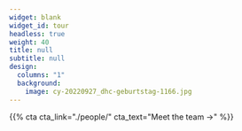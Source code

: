 ```yaml
---
widget: blank
widget_id: tour
headless: true
weight: 40
title: null
subtitle: null
design:
  columns: "1"
  background:
    image: cy-20220927_dhc-geburtstag-1166.jpg
---
```


{{% cta cta_link="./people/" cta_text="Meet the team →" %}}
